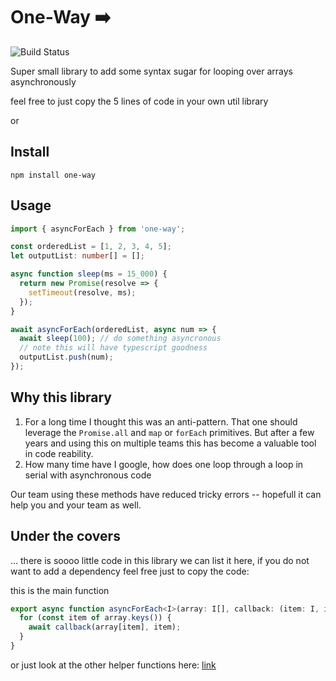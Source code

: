# One-Way ➡️

![Build Status](https://github.com/qualaio/one-way/workflows/CI/badge.svg)

Super small library to add some syntax sugar for looping over arrays asynchronously

feel free to just copy the 5 lines of code in your own util library

or

## Install

```
npm install one-way
```

## Usage

```typescript
import { asyncForEach } from 'one-way';

const orderedList = [1, 2, 3, 4, 5];
let outputList: number[] = [];

async function sleep(ms = 15_000) {
  return new Promise(resolve => {
    setTimeout(resolve, ms);
  });
}

await asyncForEach(orderedList, async num => {
  await sleep(100); // do something asyncronous
  // note this will have typescript goodness
  outputList.push(num);
});
```

## Why this library

1. For a long time I thought this was an anti-pattern. That one should leverage the `Promise.all` and `map` or `forEach`
   primitives. But after a few years and using this on multiple teams this has become a valuable tool in code reability.
2. How many time have I google, how does one loop through a loop in serial with asynchronous code

Our team using these methods have reduced tricky errors -- hopefull it can help you and your team as well.

## Under the covers

... there is soooo little code in this library we can list it here,
if you do not want to add a dependency feel free just to copy the code:

this is the main function

```typescript
export async function asyncForEach<I>(array: I[], callback: (item: I, idx: number) => Promise<void>): Promise<void> {
  for (const item of array.keys()) {
    await callback(array[item], item);
  }
}
```

or just look at the other helper functions here: [link](https://github.com/qualaio/one-way/blob/master/src/index.ts)
